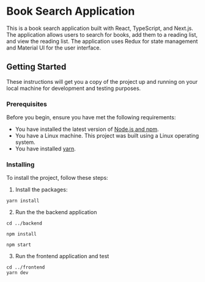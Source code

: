# Book Search Application

This is a book search application built with React, TypeScript, and Next.js. The application allows users to search for books, add them to a reading list, and view the reading list. The application uses Redux for state management and Material UI for the user interface.

## Getting Started

These instructions will get you a copy of the project up and running on your local machine for development and testing purposes.

### Prerequisites

Before you begin, ensure you have met the following requirements:

- You have installed the latest version of [Node.js and npm](https://nodejs.org/en/download/).
- You have a Linux machine. This project was built using a Linux operating system.
- You have installed [yarn](https://classic.yarnpkg.com/en/docs/install/#debian-stable).

### Installing

To install the project, follow these steps:

1. Install the packages:
```
yarn install
```

2. Run the the backend application

```
cd ../backend

npm install

npm start
```

3. Run the frontend application and test

```
cd ../frontend
yarn dev
```
